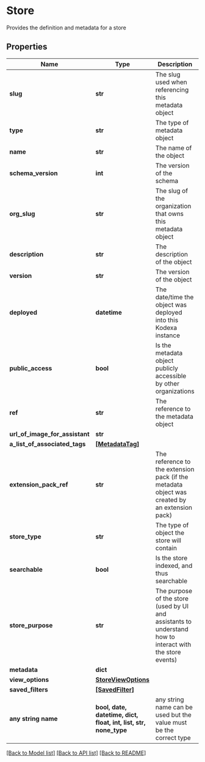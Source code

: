# Store

Provides the definition and metadata for a store

## Properties
Name | Type | Description | Notes
------------ | ------------- | ------------- | -------------
**slug** | **str** | The slug used when referencing this metadata object | 
**type** | **str** | The type of metadata object | 
**name** | **str** | The name of the object | 
**schema_version** | **int** | The version of the schema | [optional] 
**org_slug** | **str** | The slug of the organization that owns this metadata object | [optional] 
**description** | **str** | The description of the object | [optional] 
**version** | **str** | The version of the object | [optional] 
**deployed** | **datetime** | The date/time the object was deployed into this Kodexa instance | [optional] 
**public_access** | **bool** | Is the metadata object publicly accessible by other organizations | [optional] 
**ref** | **str** | The reference to the metadata object | [optional] 
**url_of_image_for_assistant** | **str** |  | [optional] 
**a_list_of_associated_tags** | [**[MetadataTag]**](MetadataTag.md) |  | [optional] 
**extension_pack_ref** | **str** | The reference to the extension pack (if the metadata object was created by an extension pack) | [optional] 
**store_type** | **str** | The type of object the store will contain | [optional] 
**searchable** | **bool** | Is the store indexed, and thus searchable | [optional] 
**store_purpose** | **str** | The purpose of the store (used by UI and assistants to understand how to interact with the store events) | [optional] 
**metadata** | **dict** |  | [optional] 
**view_options** | [**StoreViewOptions**](StoreViewOptions.md) |  | [optional] 
**saved_filters** | [**[SavedFilter]**](SavedFilter.md) |  | [optional] 
**any string name** | **bool, date, datetime, dict, float, int, list, str, none_type** | any string name can be used but the value must be the correct type | [optional]

[[Back to Model list]](../README.md#documentation-for-models) [[Back to API list]](../README.md#documentation-for-api-endpoints) [[Back to README]](../README.md)


